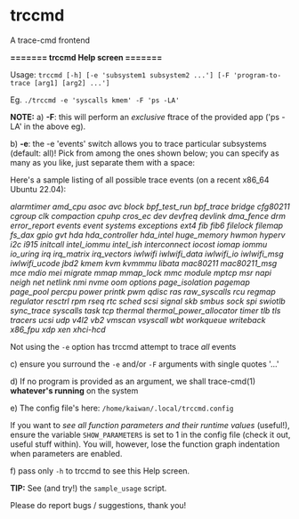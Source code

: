 # trccmd
A trace-cmd frontend

**======= trccmd Help screen =======**

Usage:
`trccmd [-h] [-e 'subsystem1 subsystem2 ...'] [-F 'program-to-trace [arg1] [arg2] ...']`

 Eg. `./trccmd -e 'syscalls kmem' -F 'ps -LA'`

 **NOTE:**
 a) **-F**: this will perform an _exclusive_ ftrace of the provided app ('ps -LA' in the above eg).

 b) **-e**: the -e 'events' switch allows you to trace particular subsystems (default: all)! Pick
    from among the ones shown below; you can specify as many as you like, just separate them
	with a space:

Here's a sample listing of all possible trace events (on a recent x86_64 Ubuntu 22.04):

*alarmtimer amd_cpu asoc avc block bpf_test_run bpf_trace bridge cfg80211 cgroup clk compaction cpuhp cros_ec dev devfreq devlink dma_fence drm error_report events event systems exceptions ext4 fib fib6 filelock filemap fs_dax gpio gvt hda hda_controller hda_intel huge_memory hwmon hyperv i2c i915 initcall intel_iommu intel_ish interconnect iocost iomap iommu io_uring irq irq_matrix irq_vectors iwlwifi iwlwifi_data iwlwifi_io iwlwifi_msg iwlwifi_ucode jbd2 kmem kvm kvmmmu libata mac80211 mac80211_msg mce mdio mei migrate mmap mmap_lock mmc module mptcp msr napi neigh net netlink nmi nvme oom options page_isolation pagemap page_pool percpu power printk pwm qdisc ras raw_syscalls rcu regmap regulator resctrl rpm rseq rtc sched scsi signal skb smbus sock spi swiotlb sync_trace syscalls task tcp thermal thermal_power_allocator timer tlb tls tracers ucsi udp v4l2 vb2 vmscan vsyscall wbt workqueue writeback x86_fpu xdp xen xhci-hcd*

 Not using the `-e` option has trccmd attempt to trace _all_ events

 c) ensure you surround the `-e` and/or `-F` arguments with single quotes '...'

 d) If no program is provided as an argument, we shall trace-cmd(1) **whatever's running** on the system

 e) The config file's here:
     `/home/kaiwan/.local/trccmd.config`

 If you want to *see all function parameters and their runtime values*
 (useful!), ensure the variable `SHOW_PARAMETERS` is set to 1 in the config file
 (check it out, useful stuff within). You will, however, lose the function graph indentation
 when parameters are enabled.

 f) pass only `-h` to trccmd to see this Help screen.

 **TIP:**
 See (and try!) the `sample_usage` script.

Please do report bugs / suggestions, thank you!

